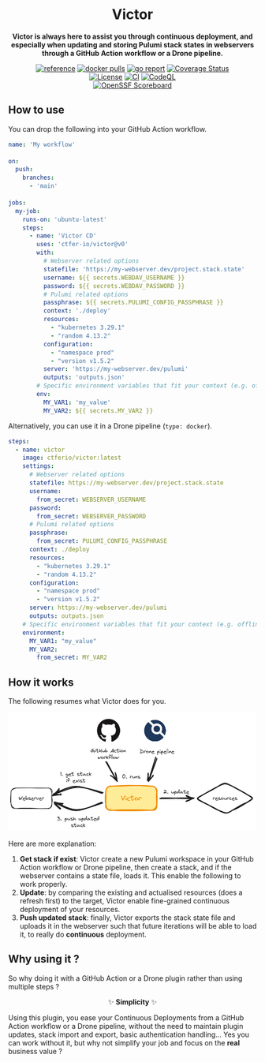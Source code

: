 <div align="center">
    <h1>Victor</h1>
    <p><b>Victor is always here to assist you through continuous deployment, and especially when updating and storing Pulumi stack states in webservers through a GitHub Action workflow or a Drone pipeline.</b><p>
    <a href="https://pkg.go.dev/github.com/ctfer-io/victor"><img src="https://shields.io/badge/-reference-blue?logo=go&style=for-the-badge" alt="reference"></a>
    <a href="https://hub.docker.com/r/ctferio/victor"><img src="https://img.shields.io/docker/pulls/ctferio/victor?style=for-the-badge" alt="docker pulls"></a>
	<a href="https://goreportcard.com/report/github.com/ctfer-io/victor"><img src="https://goreportcard.com/badge/github.com/ctfer-io/victor?style=for-the-badge" alt="go report"></a>
	<a href="https://coveralls.io/github/ctfer-io/victor?branch=main"><img src="https://img.shields.io/coverallsCoverage/github/ctfer-io/victor?style=for-the-badge" alt="Coverage Status"></a>
	<br>
	<a href=""><img src="https://img.shields.io/github/license/ctfer-io/victor?style=for-the-badge" alt="License"></a>
	<a href="https://github.com/ctfer-io/victor/actions?query=workflow%3Aci+"><img src="https://img.shields.io/github/actions/workflow/status/ctfer-io/victor/ci.yaml?style=for-the-badge&label=CI" alt="CI"></a>
	<a href="https://github.com/ctfer-io/victor/actions/workflows/codeql-analysis.yaml"><img src="https://img.shields.io/github/actions/workflow/status/ctfer-io/victor/codeql-analysis.yaml?style=for-the-badge&label=CodeQL" alt="CodeQL"></a>
    <br>
    <a href="https://securityscorecards.dev/viewer/?uri=github.com/ctfer-io/victor"><img src="https://img.shields.io/ossf-scorecard/github.com/ctfer-io/victor?label=openssf%20scorecard&style=for-the-badge" alt="OpenSSF Scoreboard"></a>
</div>

## How to use

You can drop the following into your GitHub Action workflow.

```yaml
name: 'My workflow'

on:
  push:
    branches:
      - 'main'

jobs:
  my-job:
    runs-on: 'ubuntu-latest'
    steps:
      - name: 'Victor CD'
        uses: 'ctfer-io/victor@v0'
        with:
          # Webserver related options
          statefile: 'https://my-webserver.dev/project.stack.state'
          username: ${{ secrets.WEBDAV_USERNAME }}
          password: ${{ secrets.WEBDAV_PASSWORD }}
          # Pulumi related options
          passphrase: ${{ secrets.PULUMI_CONFIG_PASSPHRASE }}
          context: './deploy'
          resources:
            - "kubernetes 3.29.1"
            - "random 4.13.2"
          configuration:
            - "namespace prod"
            - "version v1.5.2"
          server: 'https://my-webserver.dev/pulumi'
          outputs: 'outputs.json'
        # Specific environment variables that fit your context (e.g. offline)
        env:
          MY_VAR1: 'my_value'
          MY_VAR2: ${{ secrets.MY_VAR2 }}
```

Alternatively, you can use it in a Drone pipeline (`type: docker`).

```yaml
steps:
  - name: victor
    image: ctferio/victor:latest
    settings:
      # Webserver related options
      statefile: https://my-webserver.dev/project.stack.state
      username:
        from_secret: WEBSERVER_USERNAME
      password:
        from_secret: WEBSERVER_PASSWORD
      # Pulumi related options
      passphrase:
        from_secret: PULUMI_CONFIG_PASSPHRASE
      context: ./deploy
      resources:
        - "kubernetes 3.29.1"
        - "random 4.13.2"
      configuration:
        - "namespace prod"
        - "version v1.5.2"
      server: https://my-webserver.dev/pulumi
      outputs: outputs.json
    # Specific environment variables that fit your context (e.g. offline)
    environment:
      MY_VAR1: "my_value"
      MY_VAR2:
        from_secret: MY_VAR2
```

## How it works

The following resumes what Victor does for you.

<div align="center">
  <img src="res/how-it-works.excalidraw.png" alt="How it works in a GitHub Action workflow or a Drone pipeline">
</div>

Here are more explanation:
 1. **Get stack if exist**: Victor create a new Pulumi workspace in your GitHub Action workflow or Drone pipeline, then create a stack, and if the webserver contains a state file, loads it. This enable the following to work properly.
 2. **Update**: by comparing the existing and actualised resources (does a refresh first) to the target, Victor enable fine-grained continuous deployment of your resources.
 3. **Push updated stack**: finally, Victor exports the stack state file and uploads it in the webserver such that future iterations will be able to load it, to really do **continuous** deployment.

## Why using it ?

So why doing it with a GitHub Action or a Drone plugin rather than using multiple steps ?

<p align="center">✨ <b>Simplicity</b> ✨</p>

Using this plugin, you ease your Continuous Deployments from a GitHub Action workflow or a Drone pipeline, without the need to maintain plugin updates, stack import and export, basic authentication handling...
Yes you can work without it, but why not simplify your job and focus on the **real** business value ?
